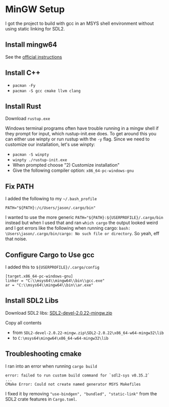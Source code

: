 # MinGW Setup

I got the project to build with gcc in an MSYS shell environment without using static linking for SDL2.

## Install mingw64

See the [official instructions](https://www.mingw-w64.org/)

## Install C++

* `pacman -Fy`
* `pacman -S gcc cmake llvm clang`

## Install Rust

Download `rustup.exe`

Windows terminal programs often have trouble running in a mingw shell if they prompt for input, which rustup-init.exe does. To get around this you can either use winpty or run rustup with the `-y` flag. Since we need to customize our installation, let's use winpty:

* `pacman -S winpty`
* `winpty ./rustup-init.exe`
* When prompted choose "2) Customize installation"
* Give the following compiler option: `x86_64-pc-windows-gnu`

## Fix PATH

I added the following to my `~/.bash_profile`

`PATH="${PATH}:/c/Users/jason/.cargo/bin"`

I wanted to use the more generic `PATH="${PATH}:${USERPROFILE}/.cargo/bin` instead but when I used that and ran `which cargo` the output looked weird and I got errors like the following when running cargo: `bash: \Users\jason/.cargo/bin/cargo: No such file or directory`. So yeah, eff that noise.

## Configure Cargo to Use gcc

I added this to `${USERPROFILE}/.cargo/config`

```
[target.x86_64-pc-windows-gnu]
linker = "C:\\msys64\\mingw64\\bin\\gcc.exe"
ar = "C:\\msys64\\mingw64\\bin\\ar.exe"
```

## Install SDL2 Libs

Download SDL2 libs: [SDL2-devel-2.0.22-mingw.zip](https://github.com/libsdl-org/SDL/releases/tag/release-2.0.22)

Copy all contents
* from `SDL2-devel-2.0.22-mingw.zip\SDL2-2.0.22\x86_64-w64-mingw32\lib`
* to `C:\msys64\mingw64\x86_64-w64-mingw32\lib`

## Troubleshooting cmake

I ran into an error when running `cargo build`

```
error: failed to run custom build command for `sdl2-sys v0.35.2`
...
CMake Error: Could not create named generator MSYS Makefiles
```

I fixed it by removing `"use-bindgen", "bundled", "static-link"` from the SDL2 crate features in `Cargo.toml`.
